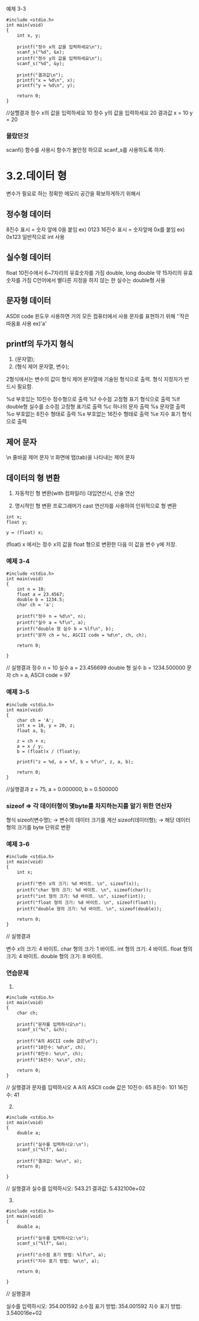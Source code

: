예제 3-3

```
#include <stdio.h>
int main(void)
{
	int x, y;

	printf("정수 x의 값을 입력하세요\n");
	scanf_s("%d", &x);
	printf("정수 y의 값을 입력하세요\n");
	scanf_s("%d", &y);

	printf("결과값\n");
	printf("x = %d\n", x);
	printf("y = %d\n", y);

	return 0;
}
```

//실핼결과
정수 x의 값을 입력하세요
10
정수 y의 값을 입력하세요
20
결과값
x = 10
y = 20

### 몰랐던것
scanf() 함수를 사용시 함수가 불안정 하므로 scanf_s를 사용하도록 하자.

# 3.2.데이터 형
변수가 필요로 하는 정확한 메모리 공간을 확보하게하기 위해서

## 정수형 데이터
8진수 표시 = 숫자 앞에 0을 붙임 ex) 0123
16진수 표시 = 숫자앞에 0x를 붙임 ex) 0x123
일반적으로 int 사용

## 실수형 데이터
float 10진수에서 6~7자리의 유효숫자를 가짐
double, long double 약 15자리의 유효숫자를 가짐
C언어에서 별다른 지정을 하지 않는 한 실수는 double형 사용

## 문자형 데이터
ASDII code 윈도우 사용하면 거의 모든 컴퓨터에서 사용
문자를 표현하기 위해 ''작은따옴표 사용 ex)'a'

## printf의 두가지 형식
1. (문자열);
2. (형식 제어 문자열, 변수);

2형식에서는 변수의 값이 형식 제어 문자열에 기술된 형식으로 출력.
형식 지정자가 반드시 필요함.

%d  부호있는 10진수 정수형으로 출력
%f  수수점 고정형 표기 형식으로 출력
%lf  double형 실수를 소수점 고정형 표기로 출력
%c  하나의 문자 출력
%s  문자열 출력
%o  부호없는 8진수 형태로 출력
%x  부호없는 16진수 형태로 출력
%e  지수 표기 형식으로 출력

## 제어 문자
\n  줄바꿈 제어 문자
\t  화면에 탭(tab)을 나타내는 제어 문자

## 데이터의 형 변환
1. 자동적인 형 변환(with 컴파일러)
  대입연산시, 산술 연산
  
2. 명시적인 형 변환
  프로그래머가 cast 연산자를 사용하여 인위적으로 형 변환

  ```
  int x;
  float y;

  y = (float) x;
  ```

(float) x 에서는 정수 x의 값을 float 형으로 변환한 다음 이 값을 변수 y에 저장.

### 예제 3-4

```
#include <stdio.h>
int main(void)
{
	int n = 10;
	float a = 23.4567;
	double b = 1234.5;
	char ch = 'a';

	printf("정수 n = %d\n", n);
	printf("실수 a = %f\n", a);
	printf("double 형 실수 b = %lf\n", b);
	printf("문자 ch = %c, ASCII code = %d\n", ch, ch);

	return 0;

}
```
// 실행결과 
정수 n = 10
실수 a = 23.456699
double 형 실수 b = 1234.500000
문자 ch = a, ASCII code = 97

### 예제 3-5

```
#include <stdio.h>
int main(void)
{
	char ch = 'A';
	int x = 10, y = 20, z;
	float a, b;

	z = ch + x;
	a = x / y;
	b = (float)x / (float)y;

	printf("z = %d, a = %f, b = %f\n", z, a, b);

	return 0;
}
```

//실행결과
z = 75, a = 0.000000, b = 0.500000

### sizeof => 각 데이터형이 몇byte를 차지하는지를 알기 위한 연산자

형식
  sizeof(변수명); -> 변수의 데이터 크기를 계산
  sizeof(데이터형); -> 해당 데이터형의 크기를 byte 단위로 변환

### 예제 3-6

```
#include <stdio.h>
int main(void)
{
	int x;

	printf("변수 x의 크기: %d 바이트. \n", sizeof(x));
	printf("char 형의 크기: %d 바이트. \n", sizeof(char));
	printf("int 형의 크기: %d 바이트. \n", sizeof(int));
	printf("float 형의 크기: %d 바이트. \n", sizeof(float));
	printf("double 형의 크기: %d 바이트. \n", sizeof(double));

	return 0;
}
```

// 실행결과

변수 x의 크기: 4 바이트.
char 형의 크기: 1 바이트.
int 형의 크기: 4 바이트.
float 형의 크기: 4 바이트.
double 형의 크기: 8 바이트.

### 연습문제
1.

```
#include <stdio.h>
int main(void)
{
	char ch;

	printf("문자를 입력하시오\n");
	scanf_s("%c", &ch);

	printf("A의 ASCII code 값은\n");
	printf("10진수: %d\n", ch);
	printf("8진수: %o\n", ch);
	printf("16진수: %x\n", ch);

	return 0;
}
```

// 실행결과
문자를 입력하시오
A
A의 ASCII code 값은
10진수: 65
8진수: 101
16진수: 41

2.

```
#include <stdio.h>
int main(void)
{
	double a;

	printf("실수를 입력하시오:\n");
	scanf_s("%lf", &a);

	printf("결과값: %e\n", a);
	return 0;

}
```

// 실행결과
실수를 입력하시오:
543.21
결과값: 5.432100e+02

3.

```
#include <stdio.h>
int main(void)
{
	double a;

	printf("실수를 입력하시오:\n");
	scanf_s("%lf", &a);

	printf("소수점 표기 방법: %lf\n", a);
	printf("지수 표기 방법: %e\n", a);

	return 0;

}
```
// 실행결과

실수를 입력하시오:
354.001592
소수점 표기 방법: 354.001592
지수 표기 방법: 3.540016e+02













  






















